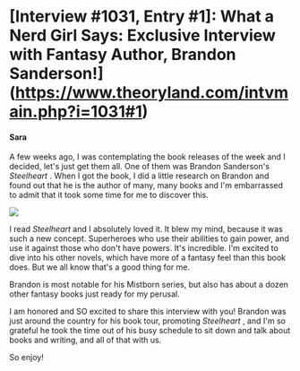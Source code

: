 # [Interview #1031, Entry #1]: What a Nerd Girl Says: Exclusive Interview with Fantasy Author, Brandon Sanderson!](https://www.theoryland.com/intvmain.php?i=1031#1)

#### Sara

A few weeks ago, I was contemplating the book releases of the week and I decided, let's just get them all. One of them was Brandon Sanderson's
*Steelheart*
. When I got the book, I did a little research on Brandon and found out that he is the author of many, many books and I'm embarrassed to admit that it took some time for me to discover this.

![](http://whatanerdgirlsays.com/wp-content/uploads/2013/11/BrandonGray-776x1024.jpg)

I read
*Steelheart*
and I absolutely loved it. It blew my mind, because it was such a new concept. Superheroes who use their abilities to gain power, and use it against those who don't have powers. It's incredible. I'm excited to dive into his other novels, which have more of a fantasy feel than this book does. But we all know that's a good thing for me.

Brandon is most notable for his Mistborn series, but also has about a dozen other fantasy books just ready for my perusal.

I am honored and SO excited to share this interview with you! Brandon was just around the country for his book tour, promoting
*Steelheart*
, and I'm so grateful he took the time out of his busy schedule to sit down and talk about books and writing, and all of that with us.

So enjoy!


